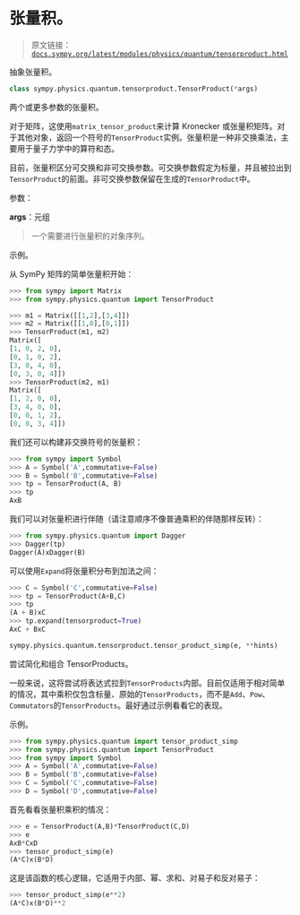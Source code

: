 # 张量积。

> 原文链接：[`docs.sympy.org/latest/modules/physics/quantum/tensorproduct.html`](https://docs.sympy.org/latest/modules/physics/quantum/tensorproduct.html)

抽象张量积。

```py
class sympy.physics.quantum.tensorproduct.TensorProduct(*args)
```

两个或更多参数的张量积。

对于矩阵，这使用`matrix_tensor_product`来计算 Kronecker 或张量积矩阵。对于其他对象，返回一个符号的`TensorProduct`实例。张量积是一种非交换乘法，主要用于量子力学中的算符和态。

目前，张量积区分可交换和非可交换参数。可交换参数假定为标量，并且被拉出到`TensorProduct`的前面。非可交换参数保留在生成的`TensorProduct`中。

参数：

**args**：元组

> 一个需要进行张量积的对象序列。

示例。

从 SymPy 矩阵的简单张量积开始：

```py
>>> from sympy import Matrix
>>> from sympy.physics.quantum import TensorProduct

>>> m1 = Matrix([[1,2],[3,4]])
>>> m2 = Matrix([[1,0],[0,1]])
>>> TensorProduct(m1, m2)
Matrix([
[1, 0, 2, 0],
[0, 1, 0, 2],
[3, 0, 4, 0],
[0, 3, 0, 4]])
>>> TensorProduct(m2, m1)
Matrix([
[1, 2, 0, 0],
[3, 4, 0, 0],
[0, 0, 1, 2],
[0, 0, 3, 4]]) 
```

我们还可以构建非交换符号的张量积：

```py
>>> from sympy import Symbol
>>> A = Symbol('A',commutative=False)
>>> B = Symbol('B',commutative=False)
>>> tp = TensorProduct(A, B)
>>> tp
AxB 
```

我们可以对张量积进行伴随（请注意顺序不像普通乘积的伴随那样反转）：

```py
>>> from sympy.physics.quantum import Dagger
>>> Dagger(tp)
Dagger(A)xDagger(B) 
```

可以使用`Expand`将张量积分布到加法之间：

```py
>>> C = Symbol('C',commutative=False)
>>> tp = TensorProduct(A+B,C)
>>> tp
(A + B)xC
>>> tp.expand(tensorproduct=True)
AxC + BxC 
```

```py
sympy.physics.quantum.tensorproduct.tensor_product_simp(e, **hints)
```

尝试简化和组合 TensorProducts。

一般来说，这将尝试将表达式拉到`TensorProducts`内部。目前仅适用于相对简单的情况，其中乘积仅包含标量、原始的`TensorProducts`，而不是`Add`、`Pow`、`Commutators`的`TensorProducts`。最好通过示例看看它的表现。

示例。

```py
>>> from sympy.physics.quantum import tensor_product_simp
>>> from sympy.physics.quantum import TensorProduct
>>> from sympy import Symbol
>>> A = Symbol('A',commutative=False)
>>> B = Symbol('B',commutative=False)
>>> C = Symbol('C',commutative=False)
>>> D = Symbol('D',commutative=False) 
```

首先看看张量积乘积的情况：

```py
>>> e = TensorProduct(A,B)*TensorProduct(C,D)
>>> e
AxB*CxD
>>> tensor_product_simp(e)
(A*C)x(B*D) 
```

这是该函数的核心逻辑，它适用于内部、幂、求和、对易子和反对易子：

```py
>>> tensor_product_simp(e**2)
(A*C)x(B*D)**2 
```
